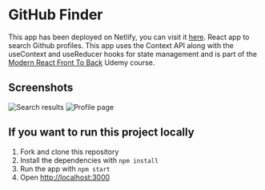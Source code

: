 # GitHub Finder

This app has been deployed on Netlify, you can visit it [here](https://github-finder123874.netlify.com).
React app to search Github profiles. This app uses the Context API along with the useContext and useReducer hooks for state management and is part of the [Modern React Front To Back](https://www.udemy.com/course/modern-react-front-to-back/) Udemy course.

## Screenshots

![Search results](https://github.com/jatanassian/github-finder-react/blob/master/images/screenshot1.png?raw=true)
![Profile page](https://github.com/jatanassian/github-finder-react/blob/master/images/screenshot2.png?raw=true)

## If you want to run this project locally

1. Fork and clone this repository
2. Install the dependencies with `npm install`
3. Run the app with `npm start`
4. Open [http://localhost:3000](http://localhost:3000)
